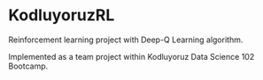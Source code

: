 # KodluyoruzRL
Reinforcement learning project with Deep-Q Learning algorithm.

Implemented as a team project within Kodluyoruz Data Science 102 Bootcamp.
